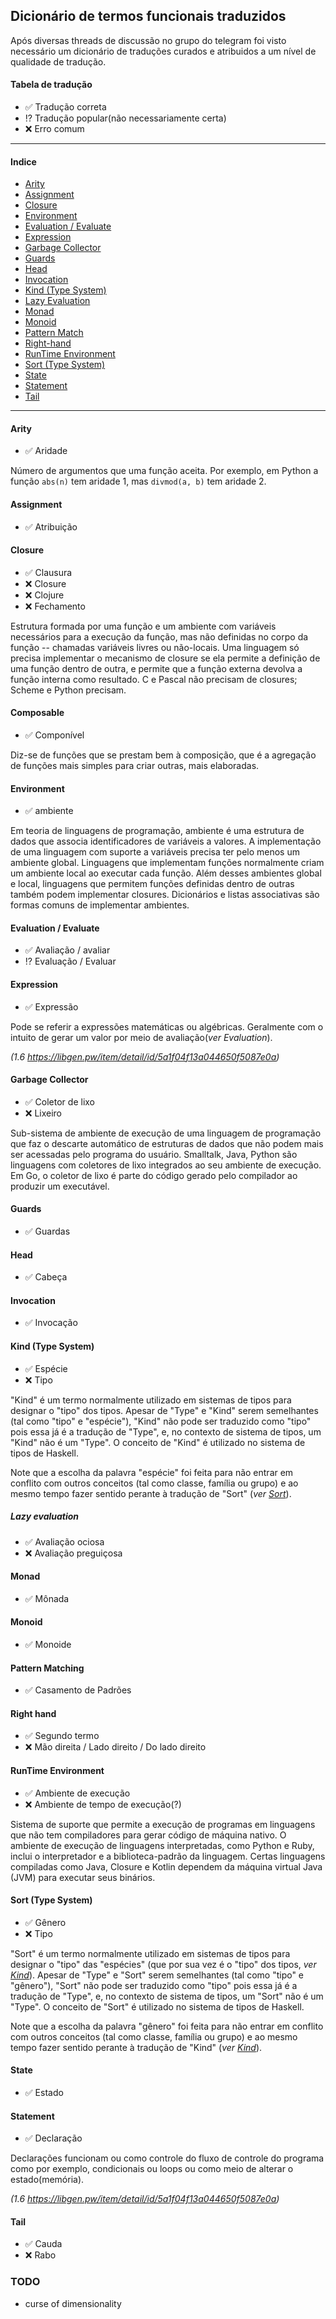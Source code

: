 ## Dicionário de termos funcionais traduzidos

Após diversas threads de discussão no grupo do telegram foi visto necessário um dicionário de traduções curados e atribuidos a um nível de qualidade de tradução.

#### Tabela de tradução
- :white_check_mark: Tradução correta
- :interrobang: Tradução popular(não necessariamente certa)
- :x: Erro comum

--------------------------------

#### Indice
- [Arity](#arity)
- [Assignment](#assignment)
- [Closure](#closure)
- [Environment](#environment)
- [Evaluation / Evaluate](#evaluation-/-evaluate)
- [Expression](#expression)
- [Garbage Collector](#garbage-collector)
- [Guards](#guards)
- [Head](#head)
- [Invocation](#invocation)
- [Kind (Type System)](#kind-type-system)
- [Lazy Evaluation](#lazy-evaluation)
- [Monad](#monad)
- [Monoid](#monoid)
- [Pattern Match](#pattern-match)
- [Right-hand](#right-hand)
- [RunTime Environment](#runtime-environment)
- [Sort (Type System)](#sort-type-system)
- [State](#state)
- [Statement](#statement)
- [Tail](#tail)

--------------------------------

#### Arity

- :white_check_mark: Aridade

Número de argumentos que uma função aceita. Por exemplo, em Python a função `abs(n)` tem aridade 1, mas `divmod(a, b)` tem aridade 2.

#### Assignment

- :white_check_mark: Atribuição

#### Closure

- :white_check_mark: Clausura
- :x: Closure
- :x: Clojure
- :x: Fechamento

Estrutura formada por uma função e um ambiente com variáveis necessários para a execução da função, mas não definidas no corpo da função -- chamadas variáveis livres ou não-locais. Uma linguagem só precisa implementar o mecanismo de closure se ela permite a definição de uma função dentro de outra, e permite que a função externa devolva a função interna como resultado. C e Pascal não precisam de closures; Scheme e Python precisam.

#### Composable

- :white_check_mark: Componível

Diz-se de funções que se prestam bem à composição, que é a agregação de funções mais simples para criar outras, mais elaboradas.

#### Environment

- :white_check_mark: ambiente

Em teoria de linguagens de programação, ambiente é uma estrutura de dados que associa identificadores de variáveis a valores. A implementação de uma linguagem com suporte a variáveis precisa ter pelo menos um ambiente global. Linguagens que implementam funções normalmente criam um ambiente local ao executar cada função. Além desses ambientes global e local, linguagens que permitem funções definidas dentro de outras também podem implementar closures. Dicionários e listas associativas são formas comuns de implementar ambientes.

#### Evaluation / Evaluate

- :white_check_mark: Avaliação / avaliar
- :interrobang: Evaluação / Evaluar

#### Expression

- :white_check_mark: Expressão

Pode se referir a expressões matemáticas ou algébricas. Geralmente com o intuito de gerar um valor por meio de avaliação(*ver Evaluation*).

*(1.6 https://libgen.pw/item/detail/id/5a1f04f13a044650f5087e0a)*

#### Garbage Collector

- :white_check_mark: Coletor de lixo
- :x: Lixeiro

Sub-sistema de ambiente de execução de uma linguagem de programação que faz o descarte automático de estruturas de dados que não podem mais ser acessadas pelo programa do usuário. Smalltalk, Java, Python são linguagens com coletores de lixo integrados ao seu ambiente de execução. Em Go, o coletor de lixo é parte do código gerado pelo compilador ao produzir um executável.

#### Guards

- :white_check_mark: Guardas

#### Head

- :white_check_mark: Cabeça

#### Invocation

- :white_check_mark: Invocação

#### Kind (Type System)

- :white_check_mark: Espécie
- :x: Tipo

"Kind" é um termo normalmente utilizado em sistemas de tipos para designar o "tipo" dos tipos. 
Apesar de "Type" e "Kind" serem semelhantes (tal como "tipo" e "espécie"), "Kind" não pode ser 
traduzido como "tipo" pois essa já é a tradução de "Type", e, no contexto de sistema de tipos, 
um "Kind" não é um "Type". O conceito de "Kind" é utilizado no sistema de tipos de Haskell.

Note que a escolha da palavra "espécie" foi feita para não entrar em conflito com outros conceitos
(tal como classe, família ou grupo) e ao mesmo tempo fazer sentido perante à tradução de "Sort" 
(*ver [Sort](#sort-type-system)*).

##### Lazy evaluation

- :white_check_mark: Avaliação ociosa
- :x: Avaliação preguiçosa

#### Monad

- :white_check_mark: Mônada

#### Monoid

- :white_check_mark: Monoide

#### Pattern Matching

- :white_check_mark: Casamento de Padrões

#### Right hand

- :white_check_mark: Segundo termo
- :x: Mão direita / Lado direito / Do lado direito

#### RunTime Environment

- :white_check_mark: Ambiente de execução
- :x: Ambiente de tempo de execução(?)

Sistema de suporte que permite a execução de programas em linguagens que não tem compiladores para gerar código de máquina nativo. O ambiente de execução de linguagens interpretadas, como Python e Ruby, inclui o interpretador e a biblioteca-padrão da linguagem. Certas linguagens compiladas como Java, Closure e Kotlin dependem da máquina virtual Java (JVM) para executar seus binários.

#### Sort (Type System)

- :white_check_mark: Gênero
- :x: Tipo

"Sort" é um termo normalmente utilizado em sistemas de tipos para designar o "tipo" das "espécies" 
(que por sua vez é o "tipo" dos tipos, *ver [Kind](#kind-type-system)*). 
Apesar de "Type" e "Sort" serem semelhantes (tal como "tipo" e "gênero"), "Sort" não pode ser 
traduzido como "tipo" pois essa já é a tradução de "Type", e, no contexto de sistema de tipos, 
um "Sort" não é um "Type". O conceito de "Sort" é utilizado no sistema de tipos de Haskell.

Note que a escolha da palavra "gênero" foi feita para não entrar em conflito com outros conceitos
(tal como classe, família ou grupo) e ao mesmo tempo fazer sentido perante à tradução de "Kind" 
(*ver [Kind](#kind-type-system)*).

#### State

- :white_check_mark: Estado

#### Statement

- :white_check_mark: Declaração

Declarações funcionam ou como controle do fluxo de controle do programa como por exemplo, condicionais ou loops ou como meio de alterar o estado(memória).

*(1.6 https://libgen.pw/item/detail/id/5a1f04f13a044650f5087e0a)*

#### Tail

- :white_check_mark: Cauda
- :x: Rabo

### TODO

- curse of dimensionality
